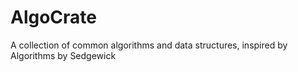 # AlgoCrate
 A collection of common algorithms and data structures, inspired by Algorithms by Sedgewick
